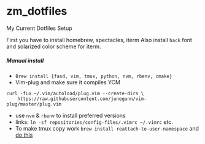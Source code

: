 # zm_dotfiles
My Current Dotfiles Setup

First you have to install homebrew, spectacles, iterm
Also install `hack` font and solarized color scheme for iterm.

##### Manual install
- `Brew install {fasd, vim, tmux, python, nvm, rbenv, cmake}`
- Vim-plug and make sure it compiles YCM
```
curl -fLo ~/.vim/autoload/plug.vim --create-dirs \
    https://raw.githubusercontent.com/junegunn/vim-plug/master/plug.vim
```
- use `nvm` & `rbenv` to install preferred versions
- links: `ln -sf repositories/config-files/.vimrc ~/.vimrc` etc.
- To make tmux copy work `brew install reattach-to-user-namespace` and [do this](https://evertpot.com/osx-tmux-vim-copy-paste-clipboard/)

